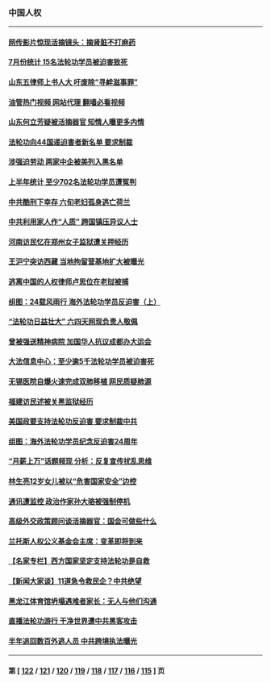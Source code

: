 ### 中国人权
---
#### [网传影片惊现活摘镜头：摘肾脏不打麻药](../../pages/ncid278/n14048671.md?08070845) 
#### [7月份统计 15名法轮功学员被迫害致死](../../pages/ncid278/n14048158.md?08070845) 
#### [山东五律师上书人大 吁废除“寻衅滋事罪”](../../pages/ncid278/n14048338.md?08070845) 
#### [油管热门视频 网站代理 翻墙必看视频](http://138.2.39.72:81/youtube.html?epic-marker?08070845)
#### [山东何立芳疑被活摘器官 知情人曝更多内情](../../pages/ncid278/n14047530.md?08070845) 
#### [法轮功向44国递迫害者新名单 要求制裁](../../pages/ncid278/n14046082.md?08070845) 
#### [涉强迫劳动 两家中企被美列入黑名单](../../pages/ncid278/n14045950.md?08070845) 
#### [上半年统计 至少702名法轮功学员遭冤判](../../pages/ncid278/n14045278.md?08070845) 
#### [中共酷刑下幸存 六旬老妇孤身逃亡荷兰](../../pages/ncid278/n14041415.md?08070845) 
#### [中共利用家人作“人质” 跨国镇压异议人士](../../pages/ncid278/n14044867.md?08070845) 
#### [河南访民忆在郑州女子监狱遭关押经历](../../pages/ncid278/n14044743.md?08070845) 
#### [王沪宁突访西藏 当地拘留营基地扩大被曝光](../../pages/ncid278/n14043963.md?08070845) 
#### [逃离中国的人权律师卢思位在老挝被捕](../../pages/ncid278/n14043849.md?08070845) 
#### [组图：24载风雨行 海外法轮功学员反迫害（上）](../../pages/ncid278/n14031583.md?08070845) 
#### [“法轮功日益壮大” 六四天网现负责人敬佩](../../pages/ncid278/n14043464.md?08070845) 
#### [曾被强送精神病院 加国华人抗议成都办大运会](../../pages/ncid278/n14043386.md?08070845) 
#### [大法信息中心：至少逾5千法轮功学员被迫害死](../../pages/ncid278/n14043255.md?08070845) 
#### [无锡医院自爆火速完成双肺移植 网民质疑肺源](../../pages/ncid278/n14041831.md?08070845) 
#### [福建访民述被关黑监狱经历](../../pages/ncid278/n14042942.md?08070845) 
#### [美国政要支持法轮功反迫害 要求制裁中共](../../pages/ncid278/n14042656.md?08070845) 
#### [组图：海外法轮功学员纪念反迫害24周年](../../pages/ncid278/n14037675.md?08070845) 
#### [“月薪上万”话题频现 分析：反复宣传扰乱思维](../../pages/ncid278/n14042204.md?08070845) 
#### [林生亮12岁女儿被以“危害国家安全”边控](../../pages/ncid278/n14042116.md?08070845) 
#### [通讯遭监控 政治作家孙大骆被强制停机](../../pages/ncid278/n14041804.md?08070845) 
#### [高级外交政策顾问谈活摘器官：国会可做些什么](../../pages/ncid278/n14041396.md?08070845) 
#### [兰托斯人权公义基金会主席：变革即将到来](../../pages/ncid278/n14041358.md?08070845) 
#### [【名家专栏】西方国家坚定支持法轮功是自救](../../pages/ncid278/n14041000.md?08070845) 
#### [【新闻大家谈】11道急令救民企？中共绝望](../../pages/ncid278/n14040944.md?08070845) 
#### [黑龙江体育馆坍塌遇难者家长：无人与他们沟通](../../pages/ncid278/n14040699.md?08070845) 
#### [直播法轮功游行 干净世界遭中共黑客攻击](../../pages/ncid278/n14039822.md?08070845) 
#### [半年追回数百外逃人员 中共跨境执法曝光](../../pages/ncid278/n14039923.md?08070845) 

---
#### 第 [ [122](./122.md?08070845) / [121](./121.md?08070845) / [120](./120.md?08070845) / [119](./119.md?08070845) / [118](./118.md?08070845) / [117](./117.md?08070845) / [116](./116.md?08070845) / [115](./115.md?08070845) ] 页
